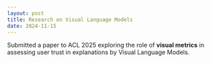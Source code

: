 ```yaml
---
layout: post
title: Research on Visual Language Models
date: 2024-11-15
---
```


Submitted a paper to ACL 2025 exploring the role of **visual metrics** in assessing user trust in explanations by Visual Language Models. 
